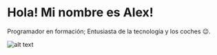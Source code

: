 # Hola! Mi nombre es Alex!
Programador en formación; Entusiasta de la tecnología y los coches 😉.

![alt text](https://i.giphy.com/media/3o7abKhOpu0NwenH3O/giphy.webp)

